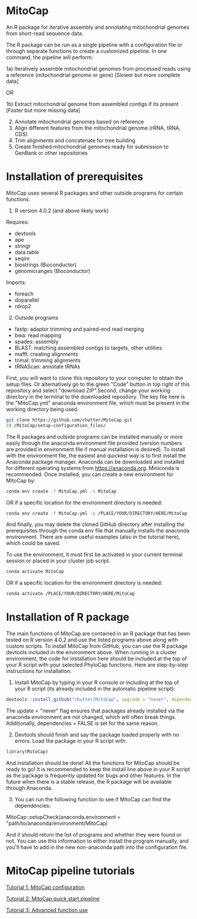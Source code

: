 # MitoCap
An R package for iterative assembly and annotating mitochondrial genomes from short-read sequence data. 

The R package can be run as a single pipeline with a configuration file or through separate functions to create a customized pipeline. In one command, the pipeline will perform: 

1a) Iteratively assemble mitochondrial genomes from processed reads using a reference (mitochondrial genome or gene) [Slower but more complete data]

OR

1b) Extract mitochondrial genome from assembled contigs if its present [Faster but more missing data]

2) Annotate mitochondrial genomes based on reference
3) Align different features from the mitochondrial genome (rRNA, tRNA, CDS)
4) Trim alignments and concatenate for tree building 
5) Create finished mitochondrial genomes ready for submission to GenBank or other repositories

# Installation of prerequisites 

MitoCap uses several R packages and other outside programs for certain functions. 

1. R version 4.0.2 (and above likely work)

Requires:
- devtools
- ape
- stringr
- data.table
- seqinr
- biostrings (Bioconductor)
- genomicranges (Bioconductor)

Imports:
- foreach
- doparallel
- rdrop2

2. Outside programs

- fastp: adaptor trimming and paired-end read merging
- bwa: read mapping
- spades: assembly
- BLAST: matching assembled contigs to targets, other utilities
- mafft: creating alignments
- trimal: trimming alignments
- tRNAScan: annotate tRNAs

First, you will want to clone this repository to your computer to obtain the setup files. Or alternatively go to the green "Code" button in top right of this repository and select "download ZIP".Second, change your working directory in the terminal to the downloaded repository. The key file here is the "MitoCap.yml" anaconda environment file, which must be present in the working directory being used. 

```bash
git clone https://github.com/chutter/MitoCap.git
cd /MitoCap/setup-configuration_files/
```

The R packages and outside programs can be installed manually or more easily through the anaconda environment file provided (version numbers are provided in environment file if manual installation is desired). To install with the environment file, the easiest and quickest way is to first install the Anaconda package manager. Anaconda can be downloaded and installed for different operating systems from https://anaconda.org. Miniconda is recommended. Once installed, you can create a new environment for MitoCap by: 

```bash
conda env create -f MitoCap.yml -n MitoCap
```

OR if a specific location for the environment directory is needed:

```bash
conda env create -f MitoCap.yml -p /PLACE/YOUR/DIRECTORY/HERE/MitoCap
```

And finally, you may delete the cloned GitHub directory after installing the prerequisites through the conda env file that manually installs the anaconda environment. There are some useful examples (also in the tutorial here), which could be saved.   

To use the environment, it must first be activated in your current terminal session or placed in your cluster job script. 

```bash
conda activate MitoCap
```

OR if a specific location for the environment directory is needed:

```bash
conda activate /PLACE/YOUR/DIRECTORY/HERE/MitoCap
```

# Installation of R package

The main functions of MitoCap are contained in an R package that has been tested on R version 4.0.2 and use the listed programs above along with custom scripts. To install MitoCap from GitHub, you can use the R package devtools included in the environment above. When running in a cluster environment, the code for installation here should be included at the top of your R script with your selected PhyloCap functions. Here are step-by-step instructions for installation:

1) Install MitoCap by typing in your R console or including at the top of your R script (its already included in the automatic pipeline script): 

```R
devtools::install_github("chutter/MitoCap", upgrade = "never", dependencies = FALSE)
```

The update = "never" flag ensures that packages already installed via the anaconda environment are not changed, which will often break things. Additionally, dependencies = FALSE is set for the same reason. 


2) Devtools should finish and say the package loaded properly with no errors. Load the package in your R script with:

```R
library(MitoCap)
```

And installation should be done! All the functions for MitoCap should be ready to go! It is recommended to keep the install line above in your R script as the package is frequently updated for bugs and other features. In the future when there is a stable release, the R package will be available through Anaconda. 


3) You can run the following function to see if MitoCap can find the dependencies: 

MitoCap::setupCheck(anaconda.environment =  "path/to/anaconda/environment/MitoCap)

And it should return the list of programs and whether they were found or not. You can use this information to either install the program manually, and you'll have to add in the new non-anaconda path into the configuration file. 
                                

# MitoCap pipeline tutorials 

[Tutorial 1: MitoCap configuration](https://github.com/chutter/MitoCap/wiki/Tutorial-1:-MitoCap-configuration)

[Tutorial 2: MitoCap quick start pipeline](https://github.com/chutter/MitoCap/wiki/Tutorial-2:-MitoCap-quick-start-pipeline)

[Tutorial 3: Advanced function use](https://github.com/chutter/MitoCap/wiki/Tutorial-3:-Advanced-function-use)

